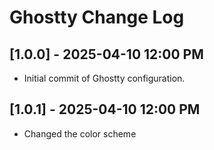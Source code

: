 # Ghostty Change Log

## [1.0.0] - 2025-04-10 12:00 PM
- Initial commit of Ghostty configuration.

## [1.0.1] - 2025-04-10 12:00 PM
- Changed the color scheme 

